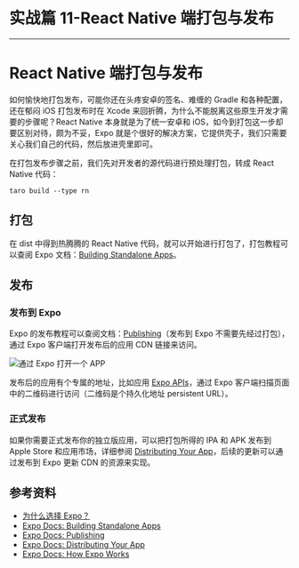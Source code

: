 
# 实战篇 11-React Native 端打包与发布
---

# React Native 端打包与发布

如何愉快地打包发布，可能你还在头疼安卓的签名、难缠的 Gradle 和各种配置，还在郁闷 iOS 打包发布时在 Xcode 来回折腾，为什么不能脱离这些原生开发才需要的步骤呢？React Native 本身就是为了统一安卓和 iOS，如今到打包这一步却要区别对待，颇为不妥，Expo 就是个很好的解决方案，它提供壳子，我们只需要关心我们自己的代码，然后放进壳里即可。

在打包发布步骤之前，我们先对开发者的源代码进行预处理打包，转成 React Native 代码：

```
taro build --type rn
```

## 打包

在 dist 中得到热腾腾的 React Native 代码，就可以开始进行打包了，打包教程可以查阅 Expo 文档：[Building Standalone Apps](https://docs.expo.io/versions/latest/distribution/building-standalone-apps)。

## 发布

### 发布到 Expo

Expo 的发布教程可以查阅文档：[Publishing](https://docs.expo.io/versions/latest/guides/publishing.html)（发布到 Expo 不需要先经过打包），通过 Expo 客户端打开发布后的应用 CDN 链接来访问。

![通过 Expo 打开一个 APP](https://p1-jj.byteimg.com/tos-cn-i-t2oaga2asx/gold-user-assets/2018/10/8/166517342e01e7cb~tplv-t2oaga2asx-image.image)

发布后的应用有个专属的地址，比如应用 [Expo APIs](https://expo.io/@community/native-component-list)，通过 Expo 客户端扫描页面中的二维码进行访问（二维码是个持久化地址 persistent URL）。

### 正式发布

如果你需要正式发布你的独立版应用，可以把打包所得的 IPA 和 APK 发布到 Apple Store 和应用市场，详细参阅 [Distributing Your App](https://docs.expo.io/versions/latest/distribution/index.html)，后续的更新可以通过发布到 Expo 更新 CDN 的资源来实现。

## 参考资料

- [为什么选择 Expo？](https://nervjs.github.io/taro/docs/react-native.html#%E4%B8%BA%E4%BB%80%E4%B9%88%E9%80%89%E6%8B%A9-expo)
- [Expo Docs: Building Standalone Apps](https://docs.expo.io/versions/latest/distribution/building-standalone-apps)
- [Expo Docs: Publishing](https://docs.expo.io/versions/latest/guides/publishing.html)
- [Expo Docs: Distributing Your App](https://docs.expo.io/versions/latest/distribution/index.html)
- [Expo Docs: How Expo Works](https://docs.expo.io/versions/latest/guides/how-expo-works.html#publishingdeploying-an-expo-app-in-production)
    